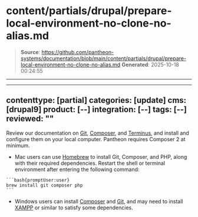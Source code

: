 # content/partials/drupal/prepare-local-environment-no-clone-no-alias.md

> **Source**: https://github.com/pantheon-systems/documentation/blob/main/content/partials/drupal/prepare-local-environment-no-clone-no-alias.md
> **Generated**: 2025-10-18 00:24:55

---

---
contenttype: [partial]
categories: [update]
cms: [drupal9]
product: [--]
integration: [--]
tags: [--]
reviewed: ""
---

Review our documentation on [Git](/guides/git/git-config), [Composer](/guides/composer), and [Terminus](/terminus), and install and configure them on your local computer. Pantheon requires Composer 2 at minimum.

   - Mac users can use [Homebrew](https://brew.sh/) to install Git, Composer, and PHP, along with their required dependencies. Restart the shell or terminal environment after entering the following command:

    ```bash{promptUser:user}
    brew install git composer php
    ```

   - Windows users can install [Composer](https://getcomposer.org/doc/00-intro.md#installation-windows) and [Git](https://git-scm.com/download/win), and may need to install [XAMPP](https://www.apachefriends.org/index.html) or similar to satisfy some dependencies.
